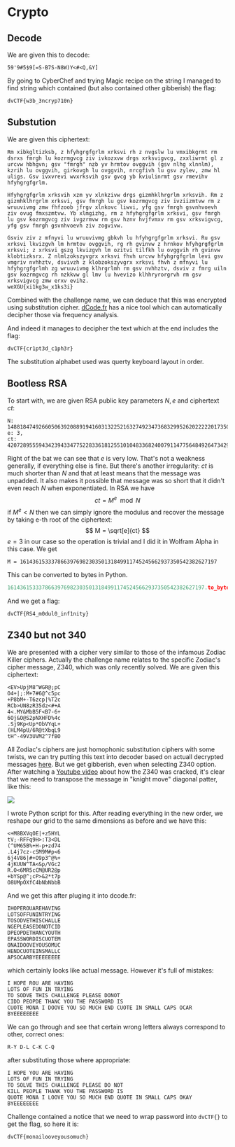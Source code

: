# Crypto
## Decode
We are given this to decode:
```
59'9#5$9[=S-B7S-N8W)Y<#<Q,&Y]
```
By going to CyberChef and trying Magic recipe on the string I managed to find string which contained (but also contained other gibberish) the flag:
```
dvCTF{w3b_3ncryp710n}
```

## Substution
We are given this ciphertext:
```
Rm xibkgltizksb, z hfyhgrgfgrlm xrksvi rh z nvgslw lu vmxibkgrmt rm dsrxs fmrgh lu kozrmgvcg ziv ivkozxvw drgs xrksvigvcg, zxxliwrmt gl z urcvw hbhgvn; gsv "fmrgh" nzb yv hrmtov ovggvih (gsv nlhg xlnnlm), kzrih lu ovggvih, girkovgh lu ovggvih, nrcgfivh lu gsv zylev, zmw hl uligs. Gsv ivxvrevi wvxrksvih gsv gvcg yb kviulinrmt gsv rmevihv hfyhgrgfgrlm.

Hfyhgrgfgrlm xrksvih xzm yv xlnkzivw drgs gizmhklhrgrlm xrksvih. Rm z gizmhklhrgrlm xrksvi, gsv fmrgh lu gsv kozrmgvcg ziv ivziizmtvw rm z wruuvivmg zmw fhfzoob jfrgv xlnkovc liwvi, yfg gsv fmrgh gsvnhvoevh ziv ovug fmxszmtvw. Yb xlmgizhg, rm z hfyhgrgfgrlm xrksvi, gsv fmrgh lu gsv kozrmgvcg ziv ivgzrmvw rm gsv hznv hvjfvmxv rm gsv xrksvigvcg, yfg gsv fmrgh gsvnhvoevh ziv zogvivw.

Gsviv ziv z mfnyvi lu wruuvivmg gbkvh lu hfyhgrgfgrlm xrksvi. Ru gsv xrksvi lkvizgvh lm hrmtov ovggvih, rg rh gvinvw z hrnkov hfyhgrgfgrlm xrksvi; z xrksvi gszg lkvizgvh lm ozitvi tilfkh lu ovggvih rh gvinvw klobtizksrx. Z nlmlzokszyvgrx xrksvi fhvh urcvw hfyhgrgfgrlm levi gsv vmgriv nvhhztv, dsvivzh z klobzokszyvgrx xrksvi fhvh z mfnyvi lu hfyhgrgfgrlmh zg wruuvivmg klhrgrlmh rm gsv nvhhztv, dsviv z fmrg uiln gsv kozrmgvcg rh nzkkvw gl lmv lu hvevizo klhhryrorgrvh rm gsv xrksvigvcg zmw erxv evihz.
weXGU{xi1kg3w_x1ks3i}
```
Combined with the challenge name, we can deduce that this was encrypted using substitution cipher. [dCode.fr]([dCode.fr](https://www.dcode.fr/monoalphabetic-substitution)) has a nice tool which can automatically decipher those via frequency analysis. 

And indeed it manages to decipher the text which at the end includes the flag:
```
dvCTF{cr1pt3d_c1ph3r}
```
The substitution alphabet used was querty keyboard layout in order.

## Bootless RSA
To start with, we are given RSA public key parameters $N, e$ and ciphertext $ct$:
```
N: 148818474926605063920889194160313225216327492347368329952620222220173505969004341728021623813340175402441807560635794342531823708335067243413446678485411066531733814714571491348985375389581214154895499404668547123130986872208497176485731000235899479072455273651103419116166704826517589143262273754343465721499,
e: 3, 
ct: 4207289555943423943347752283361812551010483368240079114775648492647342981294466041851391508960558500182259304840957212211627194015260673748342757900843998300352612100260598133752360374373
```
Right of the bat we can see that $e$ is very low. That's not a weakness generally, if everything else is fine. But there's another irregularity: $ct$ is much shorter than $N$ and that at least means that the message was unpadded. It also makes it possible that message was so short that it didn't even reach $N$ when exponentiated. In RSA we have
$$
ct = M^e \mod{N}
$$
if $M^e < N$ then we can simply ignore the modulus and recover the message by taking e-th root of the ciphertext:
$$
M = \sqrt[e]{ct}
$$
$e = 3$ in our case so the operation is trivial and I did it in Wolfram Alpha in this case. We get
```
M = 161436153337866397698230350131849911745245662937350542382627197
```
This can be converted to bytes in Python.
```python
161436153337866397698230350131849911745245662937350542382627197.to_bytes(a.bit_length(), byteorder='big')
```
And we get a flag:
```
dvCTF{RS4_m0dul0_inf1nity}
```

## Z340 but not 340
We are presented with a cipher very similar to those of the infamous Zodiac Killer ciphers. Actually the challenge name relates to the specific Zodiac's cipher message, Z340, which was only recently solved. We are given this ciphertext:
```
<EV>UpjM8^WGR@;pC
O4+|;:M+7#6@^c5pc
+P8bM+-T6zcp|%T2c
RCb>UN8zR35dz<#+A
4<.MY&MbB5F<B7-6+
6Oj&O@S2pNXHFD%4c
.Sj9Kp<Up*ObVYqL+
(HLM4pU/6R@tXbqL9
tH^-49V3UVM2^7fBO
```
All Zodiac's ciphers are just homophonic substitution ciphers with some twists, we can try putting this text into decoder based on actuall decrypted messages [here](https://www.dcode.fr/zodiac-killer-cipher). But we get gibberish, even when selecting Z340 option. After watching a [Youtube video](https://youtu.be/-1oQLPRE21o) about how the Z340 was cracked, it's clear that we need to transpose the message in "knight move" diagonal patter, like this:

![](cipher-explorer.png)

I wrote Python script for this. After reading everything in the new order, we reshape our grid to the same dimensions as before and we have this:

```
<+M8BXVqOE|+z5HYL
tV;-RFFq9H>:T3<DL
(^UM65B%+H-p+zd74
.L4j7cz-cSM9M#p<6
6j4V86|#+O9p3^@%+
4jKUUW^TA<&p/VGc2
R.O<6MR5cCM@UR2@p
+bYSp@^;cP>&2*t7p
O8UMpOXfC4bNbNbbB
```
And we get this after pluging it into dcode.fr:

```
IHOPEROUAREHAVING
LOTSOFFUNINTRYING
TOSODVETHISCHALLE
NGEPLEASEDONOTCID
DPEOPDETHANCYOUTH
EPASSWORDISCUOTEM
ONAIDOOVEYOUSOMUC
HENDCUOTEINSMALLC
APSOCARBYEEEEEEEE
```
which certainly looks like actual message. However it's full of mistakes:

```
I HOPE ROU ARE HAVING
LOTS OF FUN IN TRYING
TO SODVE THIS CHALLENGE PLEASE DONOT
CIDD PEOPDE THANC YOU THE PASSWORD IS
CUOTE MONA I DOOVE YOU SO MUCH END CUOTE IN SMALL CAPS OCAR
BYEEEEEEEE
```
We can go through and see that certain wrong letters always correspond to other, correct ones:
```
R-Y D-L C-K C-Q
```
after substituting those where appropriate:
```
I HOPE YOU ARE HAVING
LOTS OF FUN IN TRYING
TO SOLVE THIS CHALLENGE PLEASE DO NOT
KILL PEOPLE THANK YOU THE PASSWORD IS
QUOTE MONA I LOOVE YOU SO MUCH END QUOTE IN SMALL CAPS OKAY
BYEEEEEEEE
```
Challenge contained a notice that we need to wrap password into `dvCTF{}` to get the flag, so here it is:
```
dvCTF{monailooveyousomuch}
```